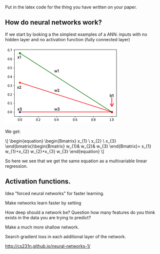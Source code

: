 
Put in the latex code for the thing you have written on your paper.


## How do neural networks work?
If we start by looking a the simplest examples of a ANN: inputs with no hidden layer and no activation function (fully connected layer)

![neuralregression](neuralregression.png)

We get:

\\[ \begin{equation}
\begin{Bmatrix}
x_{1} \\
x_{2} \\
x_{3}
\end{bmatrix}\begin{Bmatrix}
w_{1}& w_{2}& w_{3}
\end{Bmatrix}=
x_{1} w_{1}+x_{2} w_{2}+x_{3} w_{3}
\end{equation} \\]

So here we see that we get the same equation as a multivariable linear regression.









## Activation functions.













Idea "forced neural networks" for faster learning.

Make networks learn faster by setting



How deep should a network be?
Question how many features do you think exists in the data you are trying to predict?









Make a much more shallow network.

Search gradient loss in each additional layer of the network.


http://cs231n.github.io/neural-networks-1/
